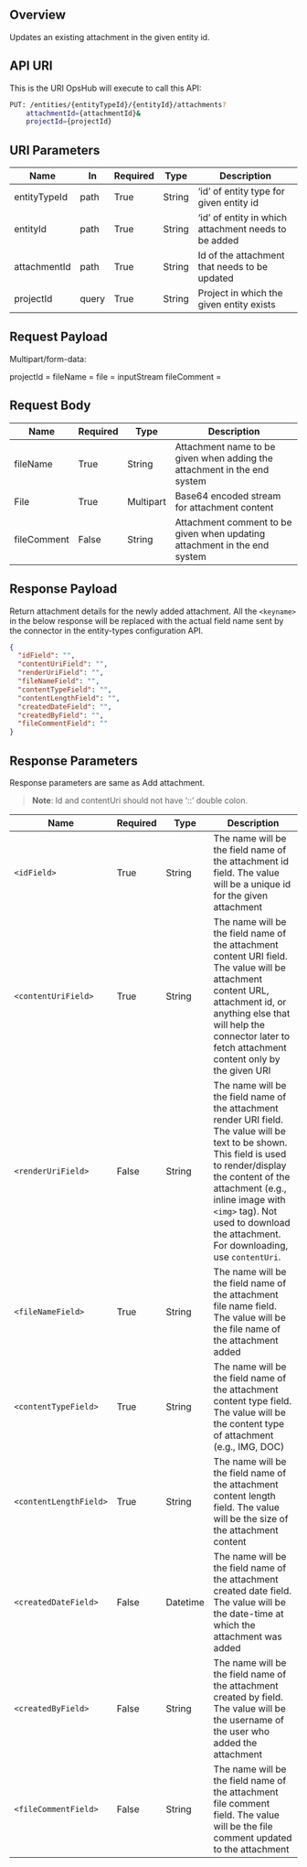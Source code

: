 ## Overview
Updates an existing attachment in the given entity id.

## API URI
This is the URI OpsHub will execute to call this API:

```bash
PUT: /entities/{entityTypeId}/{entityId}/attachments? 
    attachmentId={attachmentId}& 
    projectId={projectId}
```

## URI Parameters

| Name          | In    | Required | Type   | Description |
|---------------|-------|----------|--------|-------------|
| entityTypeId  | path  | True     | String | ‘id’ of entity type for given entity id |
| entityId      | path  | True     | String | ‘id’ of entity in which attachment needs to be added |
| attachmentId  | path  | True     | String | Id of the attachment that needs to be updated |
| projectId     | query | True     | String | Project in which the given entity exists |

## Request Payload

Multipart/form-data:  

projectId = <projectId>
fileName = <fileName>
file = inputStream
fileComment = <fileComment>


## Request Body

| Name        | Required | Type      | Description                                                                 |
|------------|----------|-----------|-----------------------------------------------------------------------------|
| fileName   | True     | String    | Attachment name to be given when adding the attachment in the end system    |
| File       | True     | Multipart | Base64 encoded stream for attachment content                                 |
| fileComment| False    | String    | Attachment comment to be given when updating attachment in the end system   |

## Response Payload

Return attachment details for the newly added attachment. All the `<keyname>` in the below response will be replaced with the actual field name sent by the connector in the entity-types configuration API.

```json
{
  "idField": "", 
  "contentUriField": "", 
  "renderUriField": "", 
  "fileNameField": "", 
  "contentTypeField": "", 
  "contentLengthField": "", 
  "createdDateField": "", 
  "createdByField": "",
  "fileCommentField": ""
}
```
## Response Parameters

Response parameters are same as Add attachment.  

>**Note**: Id and contentUri should not have ‘::’ double colon.

| Name                | Required | Type     | Description                                                                                                           |
|--------------------|----------|---------|-----------------------------------------------------------------------------------------------------------------------|
| `<idField>`           | True     | String  | The name will be the field name of the attachment id field. The value will be a unique id for the given attachment   |
| `<contentUriField>`   | True     | String  | The name will be the field name of the attachment content URI field. The value will be attachment content URL, attachment id, or anything else that will help the connector later to fetch attachment content only by the given URI |
| `<renderUriField>`   | False    | String  | The name will be the field name of the attachment render URI field. The value will be text to be shown. This field is used to render/display the content of the attachment (e.g., inline image with `<img>` tag). Not used to download the attachment. For downloading, use `contentUri`. |
| `<fileNameField>`     | True     | String  | The name will be the field name of the attachment file name field. The value will be the file name of the attachment added |
| `<contentTypeField>`  | True     | String  | The name will be the field name of the attachment content type field. The value will be the content type of attachment (e.g., IMG, DOC) |
| `<contentLengthField>`| True     | String  | The name will be the field name of the attachment content length field. The value will be the size of the attachment content |
| `<createdDateField>`  | False    | Datetime| The name will be the field name of the attachment created date field. The value will be the date-time at which the attachment was added |
| `<createdByField>`    | False    | String  | The name will be the field name of the attachment created by field. The value will be the username of the user who added the attachment |
| `<fileCommentField>`  | False    | String  | The name will be the field name of the attachment file comment field. The value will be the file comment updated to the attachment |


